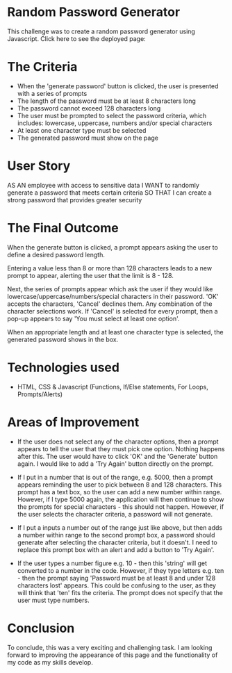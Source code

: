 # Random Password Generator

This challenge was to create a random password generator using Javascript. Click here to see the deployed page:

# The Criteria

- When the 'generate password' button is clicked, the user is presented with a series of prompts
- The length of the password must be at least 8 characters long
- The password cannot exceed 128 characters long
- The user must be prompted to select the password criteria, which includes: lowercase, uppercase, numbers and/or special characters
- At least one character type must be selected
- The generated password must show on the page

# User Story

AS AN employee with access to sensitive data
I WANT to randomly generate a password that meets certain criteria
SO THAT I can create a strong password that provides greater security

# The Final Outcome

When the generate button is clicked, a prompt appears asking the user to define a desired password length.

Entering a value less than 8 or more than 128 characters leads to a new prompt to appear, alerting the user that the limit is 8 - 128.

Next, the series of prompts appear which ask the user if they would like lowercase/uppercase/numbers/special characters in their password. 'OK' accepts the characters, 'Cancel' declines them. Any combination of the character selections work.
If 'Cancel' is selected for every prompt, then a pop-up appears to say 'You must select at least one option'.

When an appropriate length and at least one character type is selected, the generated password shows in the box.

# Technologies used

- HTML, CSS & Javascript (Functions, If/Else statements, For Loops, Prompts/Alerts)

# Areas of Improvement

- If the user does not select any of the character options, then a prompt appears to tell the user that they must pick one option. Nothing happens after this. The user would have to click 'OK' and the 'Generate' button again. I would like to add a 'Try Again' button directly on the prompt.

- If I put in a number that is out of the range, e.g. 5000, then a prompt appears reminding the user to pick between 8 and 128 characters. This prompt has a text box, so the user can add a new number within range. However, if I type 5000 again, the application will then continue to show the prompts for special characters - this should not happen. However, if the user selects the character criteria, a password will not generate.

- If I put a inputs a number out of the range just like above, but then adds a number within range to the second prompt box, a password should generate after selecting the character criteria, but it doesn't. I need to replace this prompt box with an alert and add a button to 'Try Again'.

- If the user types a number figure e.g. 10 - then this 'string' will get converted to a number in the code. However, if they type letters e.g. ten - then the prompt saying 'Password must be at least 8 and under 128 characters lost' appears. This could be confusing to the user, as they will think that 'ten' fits the criteria. The prompt does not specify that the user must type numbers.

# Conclusion

To conclude, this was a very exciting and challenging task. I am looking forward to improving the appearance of this page and the functionality of my code as my skills develop.
